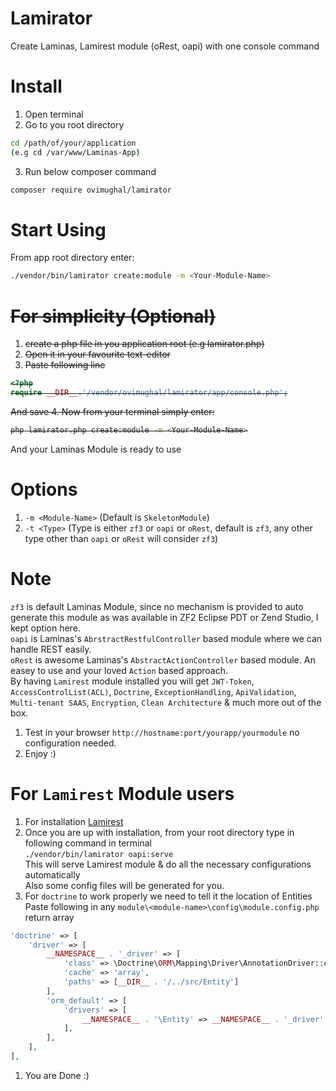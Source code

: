 # Lamirator
Create Laminas, Lamirest module (oRest, oapi) with one console command

# Install
1. Open terminal
2. Go to you root directory
```bash
cd /path/of/your/application
(e.g cd /var/www/Laminas-App)
```
3. Run below composer command
```bash
composer require ovimughal/lamirator
```

# Start Using
From app root directory enter: <br>
```bash
./vendor/bin/lamirator create:module -m <Your-Module-Name>
```
<strike>

# For simplicity (Optional)
1. create a php file in you application root (e.g lamirator.php)
2. Open it in your favourite text-editor
3. Paste following line
```php
<?php
require __DIR__.'/vendor/ovimughal/lamirator/app/console.php';
```
   And save
4. Now from your terminal simply enter:
```bash
php lamirator.php create:module -m <Your-Module-Name>
```
</strike>

   And your Laminas Module is ready to use <br>
   # Options
   1. `-m <Module-Name>` (Default is `SkeletonModule`)
   2. `-t <Type>` (Type is either `zf3` or `oapi` or `oRest`, default is `zf3`, any other type other than `oapi` or `oRest`  will consider `zf3`)
   # Note
   `zf3` is default Laminas Module, since no mechanism is provided to auto generate this module as was available in ZF2 Eclipse PDT or Zend Studio, I kept option here.<br>
   `oapi` is Laminas's `AbrstractRestfulController` based module where we can handle REST easily.<br>
   `oRest` is awesome Laminas's `AbstractActionController` based module. An easey to use and your loved `Action` based approach.<br>
   By having `Lamirest` module installed you will get `JWT-Token`, `AccessControlList(ACL)`, `Doctrine`, `ExceptionHandling`, `ApiValidation`, `Multi-tenant SAAS`, `Encryption`, `Clean Architecture` & much more out of the box.
   
1. Test in your browser `http://hostname:port/yourapp/yourmodule` no configuration needed.
2. Enjoy :)

# For `Lamirest` Module users
1. For installation <a href='https://github.com/ovimughal/lamirest'>Lamirest</a>
2. Once you are up with installation, from your root directory type in following command in terminal<br>
    `./vendor/bin/lamirator oapi:serve` <br>
   This will serve Lamirest module & do all the necessary configurations automatically<br>
   Also some config files will be generated for you.
3. For `doctrine` to work properly we need to tell it the location of Entities<br>
   Paste following in any `module\<module-name>\config\module.config.php` return array
```php  
'doctrine' => [ 
    'driver' => [
        __NAMESPACE__ . '_driver' => [
            'class' => \Doctrine\ORM\Mapping\Driver\AnnotationDriver::class,
            'cache' => 'array',
            'paths' => [__DIR__ . '/../src/Entity']
        ],
        'orm_default' => [
            'drivers' => [
                __NAMESPACE__ . '\Entity' => __NAMESPACE__ . '_driver'
            ],
        ],
    ],
],
```

1. You are Done :)
